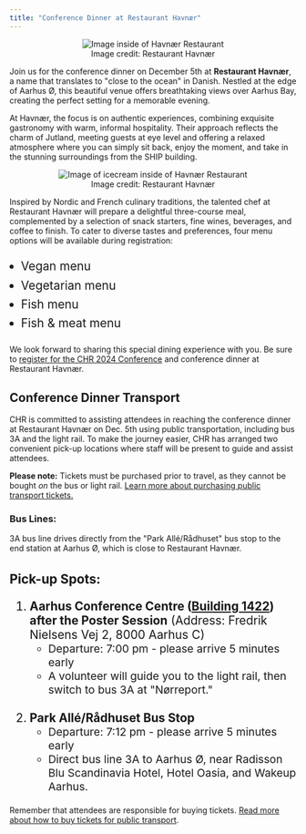 ```yaml
---
title: "Conference Dinner at Restaurant Havnær"
---
```

<style>
    img {
        max-height: 400px;
        max-width: 100%;
    }

    figure {
            text-align: center;
            margin: 0; 
        }
    figcaption {
        text-align: center;
    }
</style>

<figure>
    <img src="/images/venue/havnær-lokale.jpg" alt="Image inside of Havnær Restaurant">
    <figcaption>Image credit: Restaurant Havnær</figcaption>
</figure>

Join us for the conference dinner on December 5th at **Restaurant Havnær**, a name that translates to "close to the ocean" in Danish. Nestled at the edge of Aarhus Ø, this beautiful venue offers breathtaking views over Aarhus Bay, creating the perfect setting for a memorable evening.

At Havnær, the focus is on authentic experiences, combining exquisite gastronomy with warm, informal hospitality. Their approach reflects the charm of Jutland, meeting guests at eye level and offering a relaxed atmosphere where you can simply sit back, enjoy the moment, and take in the stunning surroundings from the SHIP building.


<figure>
    <img src="/images/venue/havnær-karryis-og-sovs.jpg" alt="Image of icecream inside of Havnær Restaurant">
    <figcaption>Image credit: Restaurant Havnær</figcaption>
</figure>

Inspired by Nordic and French culinary traditions, the talented chef at Restaurant Havnær will prepare a delightful three-course meal, complemented by a selection of snack starters, fine wines, beverages, and coffee to finish. To cater to diverse tastes and preferences, four menu options will be available during registration:

<ul style="font-size: 1.3rem; line-height: 1.6; padding-left: 20px;">
    <li>Vegan menu</li>
    <li>Vegetarian menu</li>
    <li>Fish menu</li>
    <li>Fish & meat menu</li>
</ul>

We look forward to sharing this special dining experience with you. Be sure to [register for the CHR 2024 Conference](https://events.au.dk/chr2024/) and conference dinner at Restaurant Havnær.


<h2 id = "conference-dinner-transport">Conference Dinner Transport</h2>

CHR is committed to assisting attendees in reaching the conference dinner at Restaurant Havnær on Dec. 5th using public transportation, including bus 3A and the light rail. To make the journey easier, CHR has arranged two convenient pick-up locations where staff will be present to guide and assist attendees.


<span style="font-weight: 700;">Please note:</span> Tickets must be purchased prior to travel, as they cannot be bought <em>on</em> the bus or light rail. <a href="/venue/getting-around-aarhus#how-to-buy-tickets-for-public-transport">Learn more about purchasing public transport tickets.</a>


<h3 style="font-weight: bold;">Bus Lines:</h3>

3A bus line drives directly from the "Park Allé/Rådhuset" bus stop to the end station at Aarhus Ø, which is close to Restaurant Havnær.

<h3 style="font-size: 1.4rem; font-weight: bold;">Pick-up Spots:</h3>
  <ol style="font-size: 1.3rem;">
    <li>
     <span style="font-weight:700;">
      Aarhus Conference Centre (<a href="https://international.au.dk/about/contact/?b=1422">Building 1422</a>) after the Poster Session</span> (Address: Fredrik Nielsens Vej 2, 8000 Aarhus C)<br>
      <ul style="font-size: 1.2rem;">
        <li>Departure: 7:00 pm - please arrive 5 minutes early</li>
        <li>A volunteer will guide you to the light rail, then switch to bus 3A at "Nørreport."</li>
      </ul>
    </li>
    <br>
    <li>
      <span style="font-size: 1.3rem; font-weight:700;">Park Allé/Rådhuset Bus Stop</span><br>
      <ul style="font-size: 1.2rem;">
        <li>Departure: 7:12 pm - please arrive 5 minutes early</li>
        <li>Direct bus line 3A to Aarhus Ø, near Radisson Blu Scandinavia Hotel, Hotel Oasia, and Wakeup Aarhus.</li>
      </ul>
    </li>
  </ol>


Remember that attendees are responsible for buying tickets. <a href="/venue/getting-around-aarhus#how-to-buy-tickets-for-public-transport">Read more about how to buy tickets for public transport</a>.


